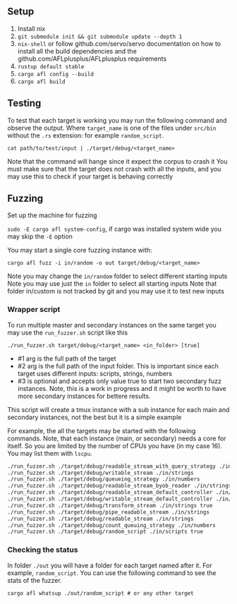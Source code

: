 
## Setup

1. Install nix
1. `git submodule init && git submodule update --depth 1`
1. `nix-shell` or follow github.com/servo/servo documentation on how to install all the build dependencies and the github.com/AFLplusplus/AFLplusplus requirements
1. `rustup default stable`
1. `cargo afl config --build`
1. `cargo afl build`

## Testing

To test that each target is working you may run the following command and observe the output. Where `target_name` is one of the files under `src/bin` without the `.rs` extension: for example `random_script`.

`cat path/to/test/input | ./target/debug/<target_name>`

Note that the command will hange since it expect the corpus to crash it
You must make sure that the target does not crash with all the inputs, and you may use this to check if your target is behaving correctly

## Fuzzing

Set up the machine for fuzzing

`sudo -E cargo afl system-config`, if cargo was installed system wide you may skip the `-E` option

You may start a single core fuzzing instance with: 

`cargo afl fuzz -i in/random -o out target/debug/<target_name>`

Note you may change the `in/random` folder to select different starting inputs
Note you may use just the `in` folder to select all starting inputs
Note that folder in/custom is not tracked by git and you may use it to test new inputs

### Wrapper script

To run multiple master and secondary instances on the same target you may use the `run_fuzzer.sh` script like this

```
./run_fuzzer.sh target/debug/<target_name> <in_folder> [true]
```

* #1 arg is the full path of the target
* #2 arg is the full path of the input folder. This is important since each target uses different inputs: scripts, strings, numbers
* #3 is optional and accepts only value true to start two secondary fuzz instances. Note, this is a work in progress and it might be worth to have more secondary instances for bettere results.

This script will create a tmux instance with a sub instance for each main and secondary instances, not the best but it is a simple example

For example, the all the targets may be started with the following commands. Note, that each instance (main, or secondary) needs a core for itself. So you are limited by the number of CPUs you have (in my case 16). You may list them with `lscpu`.

```bash
./run_fuzzer.sh ./target/debug/readable_stream_with_query_strategy ./in/strings
./run_fuzzer.sh ./target/debug/writable_stream ./in/strings
./run_fuzzer.sh ./target/debug/queueing_strategy ./in/numbers
./run_fuzzer.sh ./target/debug/readable_stream_byob_reader ./in/strings
./run_fuzzer.sh ./target/debug/readable_stream_default_controller ./in/strings
./run_fuzzer.sh ./target/debug/writable_stream_default_controller ./in/strings
./run_fuzzer.sh ./target/debug/transform_stream ./in/strings true
./run_fuzzer.sh ./target/debug/pipe_readable_stream ./in/strings
./run_fuzzer.sh ./target/debug/readable_stream ./in/strings
./run_fuzzer.sh ./target/debug/count_queuing_strategy ./in/numbers
./run_fuzzer.sh ./target/debug/random_script ./in/scripts true
```

### Checking the status

In folder `./out` you will have a folder for each target named after it. For example, `random_script`. You can use the following command to see the stats of the fuzzer.

```
cargo afl whatsup ./out/random_script # or any other target
```

